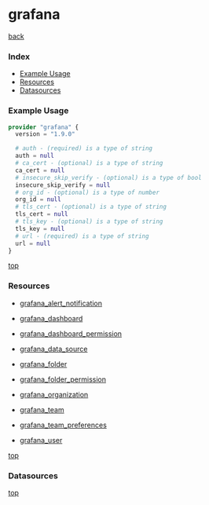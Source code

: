 # grafana

[back](../)

### Index

- [Example Usage](#example-usage)
- [Resources](#resources)
- [Datasources](#datasources)

### Example Usage

```terraform
provider "grafana" {
  version = "1.9.0"

  # auth - (required) is a type of string
  auth = null
  # ca_cert - (optional) is a type of string
  ca_cert = null
  # insecure_skip_verify - (optional) is a type of bool
  insecure_skip_verify = null
  # org_id - (optional) is a type of number
  org_id = null
  # tls_cert - (optional) is a type of string
  tls_cert = null
  # tls_key - (optional) is a type of string
  tls_key = null
  # url - (required) is a type of string
  url = null
}
```

[top](#index)

### Resources


- [grafana_alert_notification](./r/grafana_alert_notification.md)

- [grafana_dashboard](./r/grafana_dashboard.md)

- [grafana_dashboard_permission](./r/grafana_dashboard_permission.md)

- [grafana_data_source](./r/grafana_data_source.md)

- [grafana_folder](./r/grafana_folder.md)

- [grafana_folder_permission](./r/grafana_folder_permission.md)

- [grafana_organization](./r/grafana_organization.md)

- [grafana_team](./r/grafana_team.md)

- [grafana_team_preferences](./r/grafana_team_preferences.md)

- [grafana_user](./r/grafana_user.md)


[top](#index)

### Datasources



[top](#index)